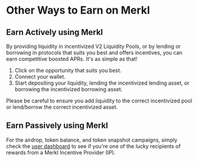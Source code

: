 # Other Ways to Earn on Merkl

## Earn Actively using Merkl

By providing liquidity in incentivized V2 Liquidity Pools, or by lending or borrowing in protocols that suits you best and offers incentives, you can earn competitive boosted APRs. It's as simple as that!

1. Click on the opportunity that suits you best.
2. Connect your wallet.
3. Start depositing your liquidity, lending the incentivized lending asset, or borrowing the incentivized borrowing asset.

Please be careful to ensure you add liquidity to the correct incentivized pool or lend/borrow the correct incentivized asset.

## Earn Passively using Merkl

For the airdrop, token balance, and token snapshot campaigns, simply check the [user dashboard](https://app.merkl.xyz/user) to see if you're one of the lucky recipients of rewards from a Merkl Incentive Provider (IP).
